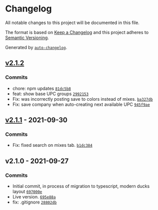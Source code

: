 # Changelog

All notable changes to this project will be documented in this file.

The format is based on [Keep a Changelog](https://keepachangelog.com/en/1.0.0/)
and this project adheres to [Semantic Versioning](https://semver.org/spec/v2.0.0.html).

Generated by [`auto-changelog`](https://github.com/CookPete/auto-changelog).

## [v2.1.2](https://github.com/UtahGooner/sku-system/compare/v2.1.1...v2.1.2)

### Commits

- chore: npm updates [`81dc5b8`](https://github.com/UtahGooner/sku-system/commit/81dc5b8a0b2a2102fd53d4b2370271aabbac700e)
- feat: show base UPC groups [`2992153`](https://github.com/UtahGooner/sku-system/commit/29921533482897229771b7029bd58fefb1e937d9)
- Fix: was incorrectly posting save to colors instead of mixes. [`ba327db`](https://github.com/UtahGooner/sku-system/commit/ba327db70fa2b7f10b5ea9e0dff8162a9da8909c)
- Fix: save company when auto-creating next available UPC [`945f9ae`](https://github.com/UtahGooner/sku-system/commit/945f9ae6c72a39ff69c160518d768e645d648bb7)

## [v2.1.1](https://github.com/UtahGooner/sku-system/compare/v2.1.0...v2.1.1) - 2021-09-30

### Commits

- Fix: fixed search on mixes tab. [`b1dc384`](https://github.com/UtahGooner/sku-system/commit/b1dc3844aeba2e0b3cc6730c8aed67b37ae5022b)

## v2.1.0 - 2021-09-27

### Commits

- Initial commit, in process of migration to typescript, modern ducks layout [`697000e`](https://github.com/UtahGooner/sku-system/commit/697000e227a7f3a807e31912e3fc6d7c014fd09b)
- Live version. [`695e88a`](https://github.com/UtahGooner/sku-system/commit/695e88a549c51c2eb9bdd8dd3f04272d7137c37c)
- fix: .gitignore [`28802db`](https://github.com/UtahGooner/sku-system/commit/28802db16e79bc0d354e80901a62f02249d744d7)
